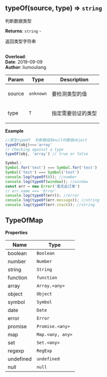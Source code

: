 ## typeOf(source, type) ⇒ <code>string</code>
<p>判断数据类型</p>

**Returns**: <code>string</code> - <p>返回类型字符串</p>  
**Overload**:   
**Date**: 2019-09-09  
**Author**: liumouliang  

| Param | Type | Description |
| --- | --- | --- |
| source | <code>unknown</code> | <p>要检测类型的值</p> |
| type | <code>T</code> | <p>指定需要验证的类型</p> |

**Example**  
```javascript
//原生typeOf  判断数组和null时都是object
typeOf(obj)==='array'
// Checking against a type
typeOf(obj, 'array') // true or false

Symbol：
Symbol.for('test') === Symbol.for('test')
Symbol('test') === Symbol('test')
console.log(typeOf(0)); //number
console.log(typeOf(window)); //window
const err = new Error('查无此订单')
// err.name === 'Error'
console.log(typeOf(err)); //error
console.log(typeOf(err.message)); //string
console.log(typeOf(err.stack)); //string
```
## TypeOfMap
**Properties**

| Name | Type |
| --- | --- |
| boolean | <code>Boolean</code> | 
| number | <code>Number</code> | 
| string | <code>String</code> | 
| function | <code>function</code> | 
| array | <code>Array.&lt;any&gt;</code> | 
| object | <code>Object</code> | 
| symbol | <code>Symbol</code> | 
| date | <code>Date</code> | 
| error | <code>Error</code> | 
| promise | <code>Promise.&lt;any&gt;</code> | 
| map | <code>Map.&lt;any, any&gt;</code> | 
| set | <code>Set.&lt;any&gt;</code> | 
| regexp | <code>RegExp</code> | 
| undefined | <code>undefined</code> | 
| null | <code>null</code> | 

